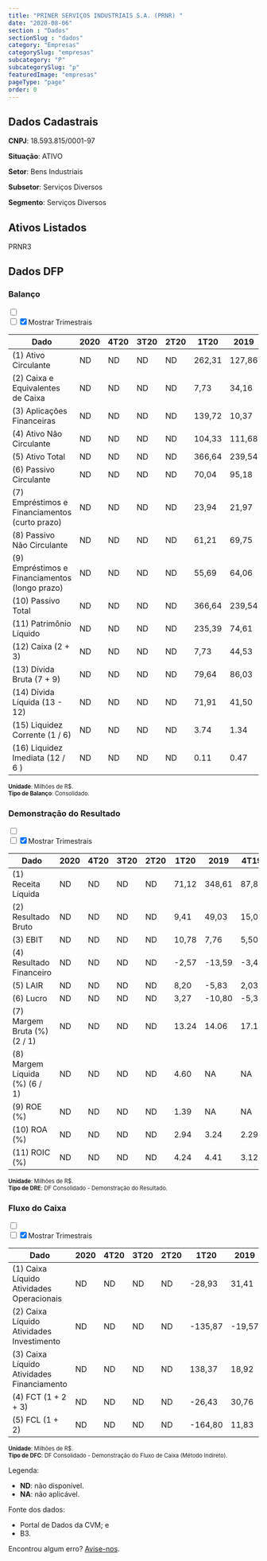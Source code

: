 ```yaml
---  
title: "PRINER SERVIÇOS INDUSTRIAIS S.A. (PRNR) "  
date: "2020-08-06"  
section : "Dados"  
sectionSlug : "dados"  
category: "Empresas"  
categorySlug: "empresas"  
subcategory: "P"  
subcategorySlug: "p"  
featuredImage: "empresas"  
pageType: "page"  
order: 0  
---
```



## Dados Cadastrais


**CNPJ**: 18.593.815/0001-97

**Situação**: ATIVO

**Setor**: Bens Industriais

**Subsetor**: Serviços Diversos

**Segmento**: Serviços Diversos


## Ativos Listados


PRNR3 


## Dados DFP

### Balanço
  
<input type='checkbox' class='toggleCommand' id='toggleBalanco' name='toggleBalanco'>  
<div class='filter-group-balanco'>  
<div class='check_button_balanco'>  
<label for='toggleBalanco'>  
<input type='checkbox' data-filter-col='trimBalanco'><input type='checkbox' data-filter-col='trimBalanco' checked><span>Mostrar Trimestrais</span>  
</label>  
</div>  
</div>  
<div class='overflow balancoTableWrapper'>  
<table class='balancoTable'>  
<thead>  
<tr>  
<th class='dataHeader fixedLeftColumn'>Dado</th>  
<th>2020</th>  
<th class='trimHeader' data-col='trimBalanco'>4T20</th>  
<th class='trimHeader' data-col='trimBalanco'>3T20</th>  
<th class='trimHeader' data-col='trimBalanco'>2T20</th>  
<th class='trimHeader' data-col='trimBalanco'>1T20</th>  
<th>2019</th>  
<th class='trimHeader' data-col='trimBalanco'>4T19</th>  
<th class='trimHeader' data-col='trimBalanco'>3T19</th>  
<th class='trimHeader' data-col='trimBalanco'>2T19</th>  
<th class='trimHeader' data-col='trimBalanco'>1T19</th>  
<th>2018</th>  
<th class='trimHeader' data-col='trimBalanco'>4T18</th>  
<th class='trimHeader' data-col='trimBalanco'>3T18</th>  
<th class='trimHeader' data-col='trimBalanco'>2T18</th>  
<th class='trimHeader' data-col='trimBalanco'>1T18</th>  
<th>2017</th>  
<th class='trimHeader' data-col='trimBalanco'>4T17</th>  
<th class='trimHeader' data-col='trimBalanco'>3T17</th>  
<th class='trimHeader' data-col='trimBalanco'>2T17</th>  
<th class='trimHeader' data-col='trimBalanco'>1T17</th>  
<th>2016</th>  
<th class='trimHeader' data-col='trimBalanco'>4T16</th>  
<th class='trimHeader' data-col='trimBalanco'>3T16</th>  
<th class='trimHeader' data-col='trimBalanco'>2T16</th>  
<th class='trimHeader' data-col='trimBalanco'>1T16</th>  
<th>2015</th>  
<th class='trimHeader' data-col='trimBalanco'>4T15</th>  
<th class='trimHeader' data-col='trimBalanco'>3T15</th>  
<th class='trimHeader' data-col='trimBalanco'>2T15</th>  
<th class='trimHeader' data-col='trimBalanco'>1T15</th>  
</tr>  
</thead>  
<tbody>  
<tr class='trContaAtivo'>  
<td class='leftAlignCell rowDescription fixedLeftColumn'>(1) Ativo Circulante</td>  
<td>ND</td>  
<td data-col='trimBalanco' class='trimData'>ND</td>  
<td data-col='trimBalanco' class='trimData'>ND</td>  
<td data-col='trimBalanco' class='trimData'>ND</td>  
<td data-col='trimBalanco' class='trimData'>262,31</td>  
<td>127,86</td>  
<td data-col='trimBalanco' class='trimData'>127,86</td>  
<td data-col='trimBalanco' class='trimData'>119,05</td>  
<td data-col='trimBalanco' class='trimData'>124,94</td>  
<td data-col='trimBalanco' class='trimData'>109,49</td>  
<td>105,32</td>  
<td data-col='trimBalanco' class='trimData'>105,32</td>  
<td data-col='trimBalanco' class='trimData'>105,32</td>  
<td data-col='trimBalanco' class='trimData'>98,33</td>  
<td data-col='trimBalanco' class='trimData'>99,20</td>  
<td>90,69</td>  
<td data-col='trimBalanco' class='trimData'>90,69</td>  
<td data-col='trimBalanco' class='trimData'>82,88</td>  
<td data-col='trimBalanco' class='trimData'>89,06</td>  
<td data-col='trimBalanco' class='trimData'>65,75</td>  
<td>73,03</td>  
<td data-col='trimBalanco' class='trimData'>73,03</td>  
<td data-col='trimBalanco' class='trimData'>73,03</td>  
<td data-col='trimBalanco' class='trimData'>73,03</td>  
<td data-col='trimBalanco' class='trimData'>73,03</td>  
<td>0,00</td>  
<td data-col='trimBalanco' class='trimData'>0,00</td>  
<td data-col='trimBalanco' class='trimData'>ND</td>  
<td data-col='trimBalanco' class='trimData'>ND</td>  
<td data-col='trimBalanco' class='trimData'>ND</td>  
</tr>  
<tr class='trContaAtivo'>  
<td class='leftAlignCell rowDescription fixedLeftColumn'>(2) Caixa e Equivalentes de Caixa</td>  
<td>ND</td>  
<td data-col='trimBalanco' class='trimData'>ND</td>  
<td data-col='trimBalanco' class='trimData'>ND</td>  
<td data-col='trimBalanco' class='trimData'>ND</td>  
<td data-col='trimBalanco' class='trimData'>7,73</td>  
<td>34,16</td>  
<td data-col='trimBalanco' class='trimData'>34,16</td>  
<td data-col='trimBalanco' class='trimData'>13,30</td>  
<td data-col='trimBalanco' class='trimData'>12,26</td>  
<td data-col='trimBalanco' class='trimData'>4,64</td>  
<td>3,40</td>  
<td data-col='trimBalanco' class='trimData'>3,40</td>  
<td data-col='trimBalanco' class='trimData'>3,40</td>  
<td data-col='trimBalanco' class='trimData'>4,75</td>  
<td data-col='trimBalanco' class='trimData'>2,37</td>  
<td>0,64</td>  
<td data-col='trimBalanco' class='trimData'>0,64</td>  
<td data-col='trimBalanco' class='trimData'>3,35</td>  
<td data-col='trimBalanco' class='trimData'>28,49</td>  
<td data-col='trimBalanco' class='trimData'>9,85</td>  
<td>12,06</td>  
<td data-col='trimBalanco' class='trimData'>12,06</td>  
<td data-col='trimBalanco' class='trimData'>12,06</td>  
<td data-col='trimBalanco' class='trimData'>12,06</td>  
<td data-col='trimBalanco' class='trimData'>12,06</td>  
<td>0,00</td>  
<td data-col='trimBalanco' class='trimData'>0,00</td>  
<td data-col='trimBalanco' class='trimData'>ND</td>  
<td data-col='trimBalanco' class='trimData'>ND</td>  
<td data-col='trimBalanco' class='trimData'>ND</td>  
</tr>  
<tr class='trContaAtivo'>  
<td class='leftAlignCell rowDescription fixedLeftColumn'>(3) Aplicações Financeiras</td>  
<td>ND</td>  
<td data-col='trimBalanco' class='trimData'>ND</td>  
<td data-col='trimBalanco' class='trimData'>ND</td>  
<td data-col='trimBalanco' class='trimData'>ND</td>  
<td data-col='trimBalanco' class='trimData'>139,72</td>  
<td>10,37</td>  
<td data-col='trimBalanco' class='trimData'>10,37</td>  
<td data-col='trimBalanco' class='trimData'>13,37</td>  
<td data-col='trimBalanco' class='trimData'>14,65</td>  
<td data-col='trimBalanco' class='trimData'>0,46</td>  
<td>0,03</td>  
<td data-col='trimBalanco' class='trimData'>0,03</td>  
<td data-col='trimBalanco' class='trimData'>0,03</td>  
<td data-col='trimBalanco' class='trimData'>0,54</td>  
<td data-col='trimBalanco' class='trimData'>0,04</td>  
<td>1,86</td>  
<td data-col='trimBalanco' class='trimData'>1,86</td>  
<td data-col='trimBalanco' class='trimData'>1,49</td>  
<td data-col='trimBalanco' class='trimData'>7,58</td>  
<td data-col='trimBalanco' class='trimData'>0,00</td>  
<td>0,00</td>  
<td data-col='trimBalanco' class='trimData'>0,00</td>  
<td data-col='trimBalanco' class='trimData'>0,00</td>  
<td data-col='trimBalanco' class='trimData'>0,00</td>  
<td data-col='trimBalanco' class='trimData'>0,00</td>  
<td>0,00</td>  
<td data-col='trimBalanco' class='trimData'>0,00</td>  
<td data-col='trimBalanco' class='trimData'>ND</td>  
<td data-col='trimBalanco' class='trimData'>ND</td>  
<td data-col='trimBalanco' class='trimData'>ND</td>  
</tr>  
<tr class='trContaAtivo'>  
<td class='leftAlignCell rowDescription fixedLeftColumn'>(4) Ativo Não Circulante</td>  
<td>ND</td>  
<td data-col='trimBalanco' class='trimData'>ND</td>  
<td data-col='trimBalanco' class='trimData'>ND</td>  
<td data-col='trimBalanco' class='trimData'>ND</td>  
<td data-col='trimBalanco' class='trimData'>104,33</td>  
<td>111,68</td>  
<td data-col='trimBalanco' class='trimData'>111,68</td>  
<td data-col='trimBalanco' class='trimData'>120,86</td>  
<td data-col='trimBalanco' class='trimData'>117,37</td>  
<td data-col='trimBalanco' class='trimData'>115,38</td>  
<td>102,67</td>  
<td data-col='trimBalanco' class='trimData'>102,67</td>  
<td data-col='trimBalanco' class='trimData'>102,67</td>  
<td data-col='trimBalanco' class='trimData'>101,69</td>  
<td data-col='trimBalanco' class='trimData'>93,55</td>  
<td>91,72</td>  
<td data-col='trimBalanco' class='trimData'>91,72</td>  
<td data-col='trimBalanco' class='trimData'>90,17</td>  
<td data-col='trimBalanco' class='trimData'>51,63</td>  
<td data-col='trimBalanco' class='trimData'>51,29</td>  
<td>48,54</td>  
<td data-col='trimBalanco' class='trimData'>48,54</td>  
<td data-col='trimBalanco' class='trimData'>48,54</td>  
<td data-col='trimBalanco' class='trimData'>48,54</td>  
<td data-col='trimBalanco' class='trimData'>48,54</td>  
<td>0,00</td>  
<td data-col='trimBalanco' class='trimData'>0,00</td>  
<td data-col='trimBalanco' class='trimData'>ND</td>  
<td data-col='trimBalanco' class='trimData'>ND</td>  
<td data-col='trimBalanco' class='trimData'>ND</td>  
</tr>  
<tr class='trContaAtivo'>  
<td class='leftAlignCell rowDescription fixedLeftColumn'>(5) Ativo Total</td>  
<td>ND</td>  
<td data-col='trimBalanco' class='trimData'>ND</td>  
<td data-col='trimBalanco' class='trimData'>ND</td>  
<td data-col='trimBalanco' class='trimData'>ND</td>  
<td data-col='trimBalanco' class='trimData'>366,64</td>  
<td>239,54</td>  
<td data-col='trimBalanco' class='trimData'>239,54</td>  
<td data-col='trimBalanco' class='trimData'>239,90</td>  
<td data-col='trimBalanco' class='trimData'>242,32</td>  
<td data-col='trimBalanco' class='trimData'>224,86</td>  
<td>207,99</td>  
<td data-col='trimBalanco' class='trimData'>207,99</td>  
<td data-col='trimBalanco' class='trimData'>207,99</td>  
<td data-col='trimBalanco' class='trimData'>200,02</td>  
<td data-col='trimBalanco' class='trimData'>192,75</td>  
<td>182,41</td>  
<td data-col='trimBalanco' class='trimData'>182,41</td>  
<td data-col='trimBalanco' class='trimData'>173,05</td>  
<td data-col='trimBalanco' class='trimData'>140,69</td>  
<td data-col='trimBalanco' class='trimData'>117,04</td>  
<td>121,56</td>  
<td data-col='trimBalanco' class='trimData'>121,56</td>  
<td data-col='trimBalanco' class='trimData'>121,56</td>  
<td data-col='trimBalanco' class='trimData'>121,56</td>  
<td data-col='trimBalanco' class='trimData'>121,56</td>  
<td>0,00</td>  
<td data-col='trimBalanco' class='trimData'>0,00</td>  
<td data-col='trimBalanco' class='trimData'>ND</td>  
<td data-col='trimBalanco' class='trimData'>ND</td>  
<td data-col='trimBalanco' class='trimData'>ND</td>  
</tr>  
<tr class='trContaPassivo'>  
<td class='leftAlignCell rowDescription fixedLeftColumn'>(6) Passivo Circulante</td>  
<td>ND</td>  
<td data-col='trimBalanco' class='trimData'>ND</td>  
<td data-col='trimBalanco' class='trimData'>ND</td>  
<td data-col='trimBalanco' class='trimData'>ND</td>  
<td data-col='trimBalanco' class='trimData'>70,04</td>  
<td>95,18</td>  
<td data-col='trimBalanco' class='trimData'>95,18</td>  
<td data-col='trimBalanco' class='trimData'>101,25</td>  
<td data-col='trimBalanco' class='trimData'>92,45</td>  
<td data-col='trimBalanco' class='trimData'>131,13</td>  
<td>114,81</td>  
<td data-col='trimBalanco' class='trimData'>114,81</td>  
<td data-col='trimBalanco' class='trimData'>114,81</td>  
<td data-col='trimBalanco' class='trimData'>101,47</td>  
<td data-col='trimBalanco' class='trimData'>106,52</td>  
<td>89,66</td>  
<td data-col='trimBalanco' class='trimData'>89,66</td>  
<td data-col='trimBalanco' class='trimData'>75,59</td>  
<td data-col='trimBalanco' class='trimData'>70,16</td>  
<td data-col='trimBalanco' class='trimData'>56,57</td>  
<td>63,21</td>  
<td data-col='trimBalanco' class='trimData'>63,21</td>  
<td data-col='trimBalanco' class='trimData'>63,21</td>  
<td data-col='trimBalanco' class='trimData'>63,21</td>  
<td data-col='trimBalanco' class='trimData'>63,21</td>  
<td>0,00</td>  
<td data-col='trimBalanco' class='trimData'>0,00</td>  
<td data-col='trimBalanco' class='trimData'>ND</td>  
<td data-col='trimBalanco' class='trimData'>ND</td>  
<td data-col='trimBalanco' class='trimData'>ND</td>  
</tr>  
<tr class='trContaPassivo'>  
<td class='leftAlignCell rowDescription fixedLeftColumn'>(7) Empréstimos e Financiamentos (curto prazo)</td>  
<td>ND</td>  
<td data-col='trimBalanco' class='trimData'>ND</td>  
<td data-col='trimBalanco' class='trimData'>ND</td>  
<td data-col='trimBalanco' class='trimData'>ND</td>  
<td data-col='trimBalanco' class='trimData'>23,94</td>  
<td>21,97</td>  
<td data-col='trimBalanco' class='trimData'>21,97</td>  
<td data-col='trimBalanco' class='trimData'>13,81</td>  
<td data-col='trimBalanco' class='trimData'>14,41</td>  
<td data-col='trimBalanco' class='trimData'>58,32</td>  
<td>53,73</td>  
<td data-col='trimBalanco' class='trimData'>53,73</td>  
<td data-col='trimBalanco' class='trimData'>53,73</td>  
<td data-col='trimBalanco' class='trimData'>43,84</td>  
<td data-col='trimBalanco' class='trimData'>53,76</td>  
<td>43,47</td>  
<td data-col='trimBalanco' class='trimData'>43,47</td>  
<td data-col='trimBalanco' class='trimData'>28,19</td>  
<td data-col='trimBalanco' class='trimData'>22,75</td>  
<td data-col='trimBalanco' class='trimData'>12,01</td>  
<td>14,75</td>  
<td data-col='trimBalanco' class='trimData'>14,75</td>  
<td data-col='trimBalanco' class='trimData'>14,75</td>  
<td data-col='trimBalanco' class='trimData'>14,75</td>  
<td data-col='trimBalanco' class='trimData'>14,75</td>  
<td>0,00</td>  
<td data-col='trimBalanco' class='trimData'>0,00</td>  
<td data-col='trimBalanco' class='trimData'>ND</td>  
<td data-col='trimBalanco' class='trimData'>ND</td>  
<td data-col='trimBalanco' class='trimData'>ND</td>  
</tr>  
<tr class='trContaPassivo'>  
<td class='leftAlignCell rowDescription fixedLeftColumn'>(8) Passivo Não Circulante</td>  
<td>ND</td>  
<td data-col='trimBalanco' class='trimData'>ND</td>  
<td data-col='trimBalanco' class='trimData'>ND</td>  
<td data-col='trimBalanco' class='trimData'>ND</td>  
<td data-col='trimBalanco' class='trimData'>61,21</td>  
<td>69,75</td>  
<td data-col='trimBalanco' class='trimData'>69,75</td>  
<td data-col='trimBalanco' class='trimData'>78,68</td>  
<td data-col='trimBalanco' class='trimData'>86,95</td>  
<td data-col='trimBalanco' class='trimData'>28,11</td>  
<td>27,05</td>  
<td data-col='trimBalanco' class='trimData'>27,05</td>  
<td data-col='trimBalanco' class='trimData'>27,05</td>  
<td data-col='trimBalanco' class='trimData'>36,69</td>  
<td data-col='trimBalanco' class='trimData'>31,00</td>  
<td>37,97</td>  
<td data-col='trimBalanco' class='trimData'>37,97</td>  
<td data-col='trimBalanco' class='trimData'>34,66</td>  
<td data-col='trimBalanco' class='trimData'>13,54</td>  
<td data-col='trimBalanco' class='trimData'>2,29</td>  
<td>2,56</td>  
<td data-col='trimBalanco' class='trimData'>2,56</td>  
<td data-col='trimBalanco' class='trimData'>2,56</td>  
<td data-col='trimBalanco' class='trimData'>2,56</td>  
<td data-col='trimBalanco' class='trimData'>2,56</td>  
<td>0,00</td>  
<td data-col='trimBalanco' class='trimData'>0,00</td>  
<td data-col='trimBalanco' class='trimData'>ND</td>  
<td data-col='trimBalanco' class='trimData'>ND</td>  
<td data-col='trimBalanco' class='trimData'>ND</td>  
</tr>  
<tr class='trContaPassivo'>  
<td class='leftAlignCell rowDescription fixedLeftColumn'>(9) Empréstimos e Financiamentos (longo prazo)</td>  
<td>ND</td>  
<td data-col='trimBalanco' class='trimData'>ND</td>  
<td data-col='trimBalanco' class='trimData'>ND</td>  
<td data-col='trimBalanco' class='trimData'>ND</td>  
<td data-col='trimBalanco' class='trimData'>55,69</td>  
<td>64,06</td>  
<td data-col='trimBalanco' class='trimData'>64,06</td>  
<td data-col='trimBalanco' class='trimData'>72,90</td>  
<td data-col='trimBalanco' class='trimData'>77,83</td>  
<td data-col='trimBalanco' class='trimData'>17,39</td>  
<td>13,90</td>  
<td data-col='trimBalanco' class='trimData'>13,90</td>  
<td data-col='trimBalanco' class='trimData'>13,90</td>  
<td data-col='trimBalanco' class='trimData'>16,91</td>  
<td data-col='trimBalanco' class='trimData'>13,95</td>  
<td>21,70</td>  
<td data-col='trimBalanco' class='trimData'>21,70</td>  
<td data-col='trimBalanco' class='trimData'>20,40</td>  
<td data-col='trimBalanco' class='trimData'>12,07</td>  
<td data-col='trimBalanco' class='trimData'>0,88</td>  
<td>1,93</td>  
<td data-col='trimBalanco' class='trimData'>1,93</td>  
<td data-col='trimBalanco' class='trimData'>1,93</td>  
<td data-col='trimBalanco' class='trimData'>1,93</td>  
<td data-col='trimBalanco' class='trimData'>1,93</td>  
<td>0,00</td>  
<td data-col='trimBalanco' class='trimData'>0,00</td>  
<td data-col='trimBalanco' class='trimData'>ND</td>  
<td data-col='trimBalanco' class='trimData'>ND</td>  
<td data-col='trimBalanco' class='trimData'>ND</td>  
</tr>  
<tr class='trContaPassivo'>  
<td class='leftAlignCell rowDescription fixedLeftColumn'>(10) Passivo Total</td>  
<td>ND</td>  
<td data-col='trimBalanco' class='trimData'>ND</td>  
<td data-col='trimBalanco' class='trimData'>ND</td>  
<td data-col='trimBalanco' class='trimData'>ND</td>  
<td data-col='trimBalanco' class='trimData'>366,64</td>  
<td>239,54</td>  
<td data-col='trimBalanco' class='trimData'>239,54</td>  
<td data-col='trimBalanco' class='trimData'>239,90</td>  
<td data-col='trimBalanco' class='trimData'>242,32</td>  
<td data-col='trimBalanco' class='trimData'>224,86</td>  
<td>207,99</td>  
<td data-col='trimBalanco' class='trimData'>207,99</td>  
<td data-col='trimBalanco' class='trimData'>207,99</td>  
<td data-col='trimBalanco' class='trimData'>200,02</td>  
<td data-col='trimBalanco' class='trimData'>192,75</td>  
<td>182,41</td>  
<td data-col='trimBalanco' class='trimData'>182,41</td>  
<td data-col='trimBalanco' class='trimData'>173,05</td>  
<td data-col='trimBalanco' class='trimData'>140,69</td>  
<td data-col='trimBalanco' class='trimData'>117,04</td>  
<td>121,56</td>  
<td data-col='trimBalanco' class='trimData'>121,56</td>  
<td data-col='trimBalanco' class='trimData'>121,56</td>  
<td data-col='trimBalanco' class='trimData'>121,56</td>  
<td data-col='trimBalanco' class='trimData'>121,56</td>  
<td>0,00</td>  
<td data-col='trimBalanco' class='trimData'>0,00</td>  
<td data-col='trimBalanco' class='trimData'>ND</td>  
<td data-col='trimBalanco' class='trimData'>ND</td>  
<td data-col='trimBalanco' class='trimData'>ND</td>  
</tr>  
<tr class='trContaPassivo'>  
<td class='leftAlignCell rowDescription fixedLeftColumn'>(11) Patrimônio Líquido</td>  
<td>ND</td>  
<td data-col='trimBalanco' class='trimData'>ND</td>  
<td data-col='trimBalanco' class='trimData'>ND</td>  
<td data-col='trimBalanco' class='trimData'>ND</td>  
<td data-col='trimBalanco' class='trimData'>235,39</td>  
<td>74,61</td>  
<td data-col='trimBalanco' class='trimData'>74,61</td>  
<td data-col='trimBalanco' class='trimData'>59,97</td>  
<td data-col='trimBalanco' class='trimData'>62,92</td>  
<td data-col='trimBalanco' class='trimData'>65,62</td>  
<td>66,13</td>  
<td data-col='trimBalanco' class='trimData'>66,13</td>  
<td data-col='trimBalanco' class='trimData'>66,13</td>  
<td data-col='trimBalanco' class='trimData'>61,87</td>  
<td data-col='trimBalanco' class='trimData'>55,23</td>  
<td>54,77</td>  
<td data-col='trimBalanco' class='trimData'>54,77</td>  
<td data-col='trimBalanco' class='trimData'>62,81</td>  
<td data-col='trimBalanco' class='trimData'>57,00</td>  
<td data-col='trimBalanco' class='trimData'>58,18</td>  
<td>55,79</td>  
<td data-col='trimBalanco' class='trimData'>55,79</td>  
<td data-col='trimBalanco' class='trimData'>55,79</td>  
<td data-col='trimBalanco' class='trimData'>55,79</td>  
<td data-col='trimBalanco' class='trimData'>55,79</td>  
<td>0,00</td>  
<td data-col='trimBalanco' class='trimData'>0,00</td>  
<td data-col='trimBalanco' class='trimData'>ND</td>  
<td data-col='trimBalanco' class='trimData'>ND</td>  
<td data-col='trimBalanco' class='trimData'>ND</td>  
</tr>  
<tr>  
<td class='leftAlignCell rowDescription fixedLeftColumn'>(12) Caixa (2 + 3)</td>  
<td>ND</td>  
<td data-col='trimBalanco' class='trimData'>ND</td>  
<td data-col='trimBalanco' class='trimData'>ND</td>  
<td data-col='trimBalanco' class='trimData'>ND</td>  
<td class='positiveNumber trimData' data-col='trimBalanco'>7,73</td>  
<td class='positiveNumber'>44,53</td>  
<td class='positiveNumber trimData' data-col='trimBalanco'>34,16</td>  
<td class='positiveNumber trimData' data-col='trimBalanco'>13,30</td>  
<td class='positiveNumber trimData' data-col='trimBalanco'>12,26</td>  
<td class='positiveNumber trimData' data-col='trimBalanco'>4,64</td>  
<td class='positiveNumber'>3,43</td>  
<td class='positiveNumber trimData' data-col='trimBalanco'>3,40</td>  
<td class='positiveNumber trimData' data-col='trimBalanco'>3,40</td>  
<td class='positiveNumber trimData' data-col='trimBalanco'>4,75</td>  
<td class='positiveNumber trimData' data-col='trimBalanco'>2,37</td>  
<td class='positiveNumber'>2,51</td>  
<td class='positiveNumber trimData' data-col='trimBalanco'>0,64</td>  
<td class='positiveNumber trimData' data-col='trimBalanco'>3,35</td>  
<td class='positiveNumber trimData' data-col='trimBalanco'>28,49</td>  
<td class='positiveNumber trimData' data-col='trimBalanco'>9,85</td>  
<td class='positiveNumber'>12,06</td>  
<td class='positiveNumber trimData' data-col='trimBalanco'>12,06</td>  
<td class='positiveNumber trimData' data-col='trimBalanco'>12,06</td>  
<td class='positiveNumber trimData' data-col='trimBalanco'>12,06</td>  
<td class='positiveNumber trimData' data-col='trimBalanco'>12,06</td>  
<td class='negativeNumber'>0,00</td>  
<td class='negativeNumber trimData' data-col='trimBalanco'>0,00</td>  
<td data-col='trimBalanco' class='trimData'>ND</td>  
<td data-col='trimBalanco' class='trimData'>ND</td>  
<td data-col='trimBalanco' class='trimData'>ND</td>  
</tr>  
<tr class='trDividaBruta'>  
<td class='leftAlignCell rowDescription fixedLeftColumn'>(13) Dívida Bruta (7 + 9)</td>  
<td>ND</td>  
<td data-col='trimBalanco' class='trimData'>ND</td>  
<td data-col='trimBalanco' class='trimData'>ND</td>  
<td data-col='trimBalanco' class='trimData'>ND</td>  
<td class='negativeNumber trimData' data-col='trimBalanco'>79,64</td>  
<td class='negativeNumber'>86,03</td>  
<td class='negativeNumber trimData' data-col='trimBalanco'>86,03</td>  
<td class='negativeNumber trimData' data-col='trimBalanco'>86,72</td>  
<td class='negativeNumber trimData' data-col='trimBalanco'>92,24</td>  
<td class='negativeNumber trimData' data-col='trimBalanco'>75,72</td>  
<td class='negativeNumber'>67,64</td>  
<td class='negativeNumber trimData' data-col='trimBalanco'>67,64</td>  
<td class='negativeNumber trimData' data-col='trimBalanco'>67,64</td>  
<td class='negativeNumber trimData' data-col='trimBalanco'>60,74</td>  
<td class='negativeNumber trimData' data-col='trimBalanco'>67,71</td>  
<td class='negativeNumber'>65,18</td>  
<td class='negativeNumber trimData' data-col='trimBalanco'>65,18</td>  
<td class='negativeNumber trimData' data-col='trimBalanco'>48,59</td>  
<td class='negativeNumber trimData' data-col='trimBalanco'>34,82</td>  
<td class='negativeNumber trimData' data-col='trimBalanco'>12,89</td>  
<td class='negativeNumber'>16,68</td>  
<td class='negativeNumber trimData' data-col='trimBalanco'>16,68</td>  
<td class='negativeNumber trimData' data-col='trimBalanco'>16,68</td>  
<td class='negativeNumber trimData' data-col='trimBalanco'>16,68</td>  
<td class='negativeNumber trimData' data-col='trimBalanco'>16,68</td>  
<td class='positiveNumber'>0,00</td>  
<td class='positiveNumber trimData' data-col='trimBalanco'>0,00</td>  
<td data-col='trimBalanco' class='trimData'>ND</td>  
<td data-col='trimBalanco' class='trimData'>ND</td>  
<td data-col='trimBalanco' class='trimData'>ND</td>  
</tr>  
<tr>  
<td class='leftAlignCell rowDescription fixedLeftColumn'>(14) Dívida Líquida  (13 - 12)</td>  
<td>ND</td>  
<td data-col='trimBalanco' class='trimData'>ND</td>  
<td data-col='trimBalanco' class='trimData'>ND</td>  
<td data-col='trimBalanco' class='trimData'>ND</td>  
<td class='negativeNumber trimData' data-col='trimBalanco'>71,91</td>  
<td class='negativeNumber'>41,50</td>  
<td class='negativeNumber trimData' data-col='trimBalanco'>51,87</td>  
<td class='negativeNumber trimData' data-col='trimBalanco'>73,42</td>  
<td class='negativeNumber trimData' data-col='trimBalanco'>79,98</td>  
<td class='negativeNumber trimData' data-col='trimBalanco'>71,07</td>  
<td class='negativeNumber'>64,21</td>  
<td class='negativeNumber trimData' data-col='trimBalanco'>64,24</td>  
<td class='negativeNumber trimData' data-col='trimBalanco'>64,24</td>  
<td class='negativeNumber trimData' data-col='trimBalanco'>55,99</td>  
<td class='negativeNumber trimData' data-col='trimBalanco'>65,34</td>  
<td class='negativeNumber'>62,67</td>  
<td class='negativeNumber trimData' data-col='trimBalanco'>64,53</td>  
<td class='negativeNumber trimData' data-col='trimBalanco'>45,24</td>  
<td class='negativeNumber trimData' data-col='trimBalanco'>6,32</td>  
<td class='negativeNumber trimData' data-col='trimBalanco'>3,04</td>  
<td class='negativeNumber'>4,62</td>  
<td class='negativeNumber trimData' data-col='trimBalanco'>4,62</td>  
<td class='negativeNumber trimData' data-col='trimBalanco'>4,62</td>  
<td class='negativeNumber trimData' data-col='trimBalanco'>4,62</td>  
<td class='negativeNumber trimData' data-col='trimBalanco'>4,62</td>  
<td class='positiveNumber'>0,00</td>  
<td class='positiveNumber trimData' data-col='trimBalanco'>0,00</td>  
<td data-col='trimBalanco' class='trimData'>ND</td>  
<td data-col='trimBalanco' class='trimData'>ND</td>  
<td data-col='trimBalanco' class='trimData'>ND</td>  
</tr>  
<tr>  
<td class='leftAlignCell rowDescription fixedLeftColumn'>(15) Liquidez Corrente (1 / 6)</td>  
<td>ND</td>  
<td data-col='trimBalanco' class='trimData'>ND</td>  
<td data-col='trimBalanco' class='trimData'>ND</td>  
<td data-col='trimBalanco' class='trimData'>ND</td>  
<td data-col='trimBalanco' class='trimData'>3.74</td>  
<td>1.34</td>  
<td data-col='trimBalanco' class='trimData'>1.34</td>  
<td data-col='trimBalanco' class='trimData'>1.18</td>  
<td data-col='trimBalanco' class='trimData'>1.35</td>  
<td data-col='trimBalanco' class='trimData'>0.83</td>  
<td>0.92</td>  
<td data-col='trimBalanco' class='trimData'>0.92</td>  
<td data-col='trimBalanco' class='trimData'>0.92</td>  
<td data-col='trimBalanco' class='trimData'>0.97</td>  
<td data-col='trimBalanco' class='trimData'>0.93</td>  
<td>1.01</td>  
<td data-col='trimBalanco' class='trimData'>1.01</td>  
<td data-col='trimBalanco' class='trimData'>1.10</td>  
<td data-col='trimBalanco' class='trimData'>1.27</td>  
<td data-col='trimBalanco' class='trimData'>1.16</td>  
<td>1.16</td>  
<td data-col='trimBalanco' class='trimData'>1.16</td>  
<td data-col='trimBalanco' class='trimData'>1.16</td>  
<td data-col='trimBalanco' class='trimData'>1.16</td>  
<td data-col='trimBalanco' class='trimData'>1.16</td>  
<td>NA</td>  
<td data-col='trimBalanco' class='trimData'>NA</td>  
<td data-col='trimBalanco' class='trimData'>ND</td>  
<td data-col='trimBalanco' class='trimData'>ND</td>  
<td data-col='trimBalanco' class='trimData'>ND</td>  
</tr>  
<tr>  
<td class='leftAlignCell rowDescription fixedLeftColumn'>(16) Liquidez Imediata  (12 / 6 )</td>  
<td>ND</td>  
<td data-col='trimBalanco' class='trimData'>ND</td>  
<td data-col='trimBalanco' class='trimData'>ND</td>  
<td data-col='trimBalanco' class='trimData'>ND</td>  
<td data-col='trimBalanco' class='trimData'>0.11</td>  
<td>0.47</td>  
<td data-col='trimBalanco' class='trimData'>0.36</td>  
<td data-col='trimBalanco' class='trimData'>0.13</td>  
<td data-col='trimBalanco' class='trimData'>0.13</td>  
<td data-col='trimBalanco' class='trimData'>0.04</td>  
<td>0.03</td>  
<td data-col='trimBalanco' class='trimData'>0.03</td>  
<td data-col='trimBalanco' class='trimData'>0.03</td>  
<td data-col='trimBalanco' class='trimData'>0.05</td>  
<td data-col='trimBalanco' class='trimData'>0.02</td>  
<td>0.03</td>  
<td data-col='trimBalanco' class='trimData'>0.01</td>  
<td data-col='trimBalanco' class='trimData'>0.04</td>  
<td data-col='trimBalanco' class='trimData'>0.41</td>  
<td data-col='trimBalanco' class='trimData'>0.17</td>  
<td>0.19</td>  
<td data-col='trimBalanco' class='trimData'>0.19</td>  
<td data-col='trimBalanco' class='trimData'>0.19</td>  
<td data-col='trimBalanco' class='trimData'>0.19</td>  
<td data-col='trimBalanco' class='trimData'>0.19</td>  
<td>NA</td>  
<td data-col='trimBalanco' class='trimData'>NA</td>  
<td data-col='trimBalanco' class='trimData'>ND</td>  
<td data-col='trimBalanco' class='trimData'>ND</td>  
<td data-col='trimBalanco' class='trimData'>ND</td>  
</tr>  
</tbody>  
</table>  
</div>  
<p style='font-size:0.7rem; margin:0px;'><strong>Unidade</strong>: Milhões de R$.</p>  
<p style='font-size:0.7rem; margin:0px;'><strong>Tipo de Balanço</strong>: Consolidado.</p>


### Demonstração do Resultado
  
<input type='checkbox' class='toggleCommand' id='toggleDRE' name='toggleDRE'>  
<div class='filter-group-dre'>  
<div class='check_button_dre'>  
<label for='toggleDRE'>  
<input type='checkbox' data-filter-col='trimDRE'><input type='checkbox' data-filter-col='trimDRE' checked><span>Mostrar Trimestrais</span>  
</label>  
</div>  
</div>  
<div class='overflow balancoTableWrapper'>  
<table class='balancoTable'>  
<thead>  
<tr>  
<th class='dataHeader fixedLeftColumn'>Dado</th>  
<th>2020</th>  
<th class='trimHeader' data-col='trimDRE'>4T20</th>  
<th class='trimHeader' data-col='trimDRE'>3T20</th>  
<th class='trimHeader' data-col='trimDRE'>2T20</th>  
<th class='trimHeader' data-col='trimDRE'>1T20</th>  
<th>2019</th>  
<th class='trimHeader' data-col='trimDRE'>4T19</th>  
<th class='trimHeader' data-col='trimDRE'>3T19</th>  
<th class='trimHeader' data-col='trimDRE'>2T19</th>  
<th class='trimHeader' data-col='trimDRE'>1T19</th>  
<th>2018</th>  
<th class='trimHeader' data-col='trimDRE'>4T18</th>  
<th class='trimHeader' data-col='trimDRE'>3T18</th>  
<th class='trimHeader' data-col='trimDRE'>2T18</th>  
<th class='trimHeader' data-col='trimDRE'>1T18</th>  
<th>2017</th>  
<th class='trimHeader' data-col='trimDRE'>4T17</th>  
<th class='trimHeader' data-col='trimDRE'>3T17</th>  
<th class='trimHeader' data-col='trimDRE'>2T17</th>  
<th class='trimHeader' data-col='trimDRE'>1T17</th>  
<th>2016</th>  
<th class='trimHeader' data-col='trimDRE'>4T16</th>  
<th class='trimHeader' data-col='trimDRE'>3T16</th>  
<th class='trimHeader' data-col='trimDRE'>2T16</th>  
<th class='trimHeader' data-col='trimDRE'>1T16</th>  
<th>2015</th>  
<th class='trimHeader' data-col='trimDRE'>4T15</th>  
<th class='trimHeader' data-col='trimDRE'>3T15</th>  
<th class='trimHeader' data-col='trimDRE'>2T15</th>  
<th class='trimHeader' data-col='trimDRE'>1T15</th>  
</tr>  
</thead>  
<tbody>  
<tr class='trDRE'>  
<td class='leftAlignCell rowDescription fixedLeftColumn'>(1) Receita Líquida</td>  
<td>ND</td>  
<td data-col='trimDRE' class='trimData'>ND</td>  
<td data-col='trimDRE' class='trimData'>ND</td>  
<td data-col='trimDRE' class='trimData'>ND</td>  
<td data-col='trimDRE' class='trimData' >71,12</td>  
<td>348,61</td>  
<td data-col='trimDRE' class='trimData' >87,89</td>  
<td data-col='trimDRE' class='trimData' >85,39</td>  
<td data-col='trimDRE' class='trimData' >92,46</td>  
<td data-col='trimDRE' class='trimData' >82,88</td>  
<td>327,24</td>  
<td data-col='trimDRE' class='trimData' >86,93</td>  
<td data-col='trimDRE' class='trimData' >79,88</td>  
<td data-col='trimDRE' class='trimData' >84,33</td>  
<td data-col='trimDRE' class='trimData' >76,10</td>  
<td>236,50</td>  
<td data-col='trimDRE' class='trimData' >68,79</td>  
<td data-col='trimDRE' class='trimData' >61,40</td>  
<td data-col='trimDRE' class='trimData' >54,02</td>  
<td data-col='trimDRE' class='trimData' >52,29</td>  
<td>204,11</td>  
<td data-col='trimDRE' class='trimData' >60,54</td>  
<td data-col='trimDRE' class='trimData' >55,02</td>  
<td data-col='trimDRE' class='trimData' >48,26</td>  
<td data-col='trimDRE' class='trimData' >40,29</td>  
<td>0,00</td>  
<td data-col='trimDRE' class='trimData' >0,00</td>  
<td data-col='trimDRE' class='trimData'>ND</td>  
<td data-col='trimDRE' class='trimData'>ND</td>  
<td data-col='trimDRE' class='trimData'>ND</td>  
</tr>  
<tr class='trDRE'>  
<td class='leftAlignCell rowDescription fixedLeftColumn'>(2) Resultado Bruto</td>  
<td>ND</td>  
<td data-col='trimDRE' class='trimData'>ND</td>  
<td data-col='trimDRE' class='trimData'>ND</td>  
<td data-col='trimDRE' class='trimData'>ND</td>  
<td data-col='trimDRE' class='trimData positiveNumberGreen' >9,41</td>  
<td class='positiveNumberGreen'>49,03</td>  
<td data-col='trimDRE' class='trimData positiveNumberGreen' >15,07</td>  
<td data-col='trimDRE' class='trimData positiveNumberGreen' >10,74</td>  
<td data-col='trimDRE' class='trimData positiveNumberGreen' >12,69</td>  
<td data-col='trimDRE' class='trimData positiveNumberGreen' >10,53</td>  
<td class='positiveNumberGreen'>45,02</td>  
<td data-col='trimDRE' class='trimData positiveNumberGreen' >18,50</td>  
<td data-col='trimDRE' class='trimData positiveNumberGreen' >8,94</td>  
<td data-col='trimDRE' class='trimData positiveNumberGreen' >7,01</td>  
<td data-col='trimDRE' class='trimData positiveNumberGreen' >10,57</td>  
<td class='positiveNumberGreen'>33,40</td>  
<td data-col='trimDRE' class='trimData positiveNumberGreen' >6,97</td>  
<td data-col='trimDRE' class='trimData positiveNumberGreen' >4,16</td>  
<td data-col='trimDRE' class='trimData positiveNumberGreen' >9,47</td>  
<td data-col='trimDRE' class='trimData positiveNumberGreen' >12,81</td>  
<td class='positiveNumberGreen'>47,15</td>  
<td data-col='trimDRE' class='trimData positiveNumberGreen' >12,38</td>  
<td data-col='trimDRE' class='trimData positiveNumberGreen' >14,35</td>  
<td data-col='trimDRE' class='trimData positiveNumberGreen' >10,45</td>  
<td data-col='trimDRE' class='trimData positiveNumberGreen' >9,97</td>  
<td class='negativeNumber'>0,00</td>  
<td data-col='trimDRE' class='trimData negativeNumber' >0,00</td>  
<td data-col='trimDRE' class='trimData'>ND</td>  
<td data-col='trimDRE' class='trimData'>ND</td>  
<td data-col='trimDRE' class='trimData'>ND</td>  
</tr>  
<tr class='trDRE'>  
<td class='leftAlignCell rowDescription fixedLeftColumn'>(3) EBIT</td>  
<td>ND</td>  
<td data-col='trimDRE' class='trimData'>ND</td>  
<td data-col='trimDRE' class='trimData'>ND</td>  
<td data-col='trimDRE' class='trimData'>ND</td>  
<td data-col='trimDRE' class='trimData positiveNumberGreen' >10,78</td>  
<td class='positiveNumberGreen'>7,76</td>  
<td data-col='trimDRE' class='trimData positiveNumberGreen' >5,50</td>  
<td data-col='trimDRE' class='trimData negativeNumber' >-0,74</td>  
<td data-col='trimDRE' class='trimData positiveNumberGreen' >2,07</td>  
<td data-col='trimDRE' class='trimData positiveNumberGreen' >0,93</td>  
<td class='positiveNumberGreen'>15,10</td>  
<td data-col='trimDRE' class='trimData positiveNumberGreen' >5,73</td>  
<td data-col='trimDRE' class='trimData positiveNumberGreen' >3,21</td>  
<td data-col='trimDRE' class='trimData positiveNumberGreen' >3,32</td>  
<td data-col='trimDRE' class='trimData positiveNumberGreen' >2,83</td>  
<td class='negativeNumber'>-7,53</td>  
<td data-col='trimDRE' class='trimData negativeNumber' >-6,60</td>  
<td data-col='trimDRE' class='trimData negativeNumber' >-3,98</td>  
<td data-col='trimDRE' class='trimData negativeNumber' >-0,91</td>  
<td data-col='trimDRE' class='trimData positiveNumberGreen' >3,97</td>  
<td class='positiveNumberGreen'>11,59</td>  
<td data-col='trimDRE' class='trimData positiveNumberGreen' >0,16</td>  
<td data-col='trimDRE' class='trimData positiveNumberGreen' >5,83</td>  
<td data-col='trimDRE' class='trimData positiveNumberGreen' >4,18</td>  
<td data-col='trimDRE' class='trimData positiveNumberGreen' >1,41</td>  
<td class='negativeNumber'>0,00</td>  
<td data-col='trimDRE' class='trimData negativeNumber' >0,00</td>  
<td data-col='trimDRE' class='trimData'>ND</td>  
<td data-col='trimDRE' class='trimData'>ND</td>  
<td data-col='trimDRE' class='trimData'>ND</td>  
</tr>  
<tr class='trDRE'>  
<td class='leftAlignCell rowDescription fixedLeftColumn'>(4) Resultado Financeiro</td>  
<td>ND</td>  
<td data-col='trimDRE' class='trimData'>ND</td>  
<td data-col='trimDRE' class='trimData'>ND</td>  
<td data-col='trimDRE' class='trimData'>ND</td>  
<td data-col='trimDRE' class='trimData negativeNumber' >-2,57</td>  
<td class='negativeNumber'>-13,59</td>  
<td data-col='trimDRE' class='trimData negativeNumber' >-3,47</td>  
<td data-col='trimDRE' class='trimData negativeNumber' >-3,65</td>  
<td data-col='trimDRE' class='trimData negativeNumber' >-3,96</td>  
<td data-col='trimDRE' class='trimData negativeNumber' >-2,50</td>  
<td class='negativeNumber'>-9,13</td>  
<td data-col='trimDRE' class='trimData negativeNumber' >-1,89</td>  
<td data-col='trimDRE' class='trimData negativeNumber' >-2,07</td>  
<td data-col='trimDRE' class='trimData negativeNumber' >-2,74</td>  
<td data-col='trimDRE' class='trimData negativeNumber' >-2,43</td>  
<td class='negativeNumber'>-6,13</td>  
<td data-col='trimDRE' class='trimData negativeNumber' >-1,36</td>  
<td data-col='trimDRE' class='trimData negativeNumber' >-2,51</td>  
<td data-col='trimDRE' class='trimData negativeNumber' >-1,40</td>  
<td data-col='trimDRE' class='trimData negativeNumber' >-0,87</td>  
<td class='negativeNumber'>-3,19</td>  
<td data-col='trimDRE' class='trimData negativeNumber' >-0,04</td>  
<td data-col='trimDRE' class='trimData negativeNumber' >-0,75</td>  
<td data-col='trimDRE' class='trimData negativeNumber' >-1,07</td>  
<td data-col='trimDRE' class='trimData negativeNumber' >-1,33</td>  
<td class='negativeNumber'>0,00</td>  
<td data-col='trimDRE' class='trimData negativeNumber' >0,00</td>  
<td data-col='trimDRE' class='trimData'>ND</td>  
<td data-col='trimDRE' class='trimData'>ND</td>  
<td data-col='trimDRE' class='trimData'>ND</td>  
</tr>  
<tr class='trDRE'>  
<td class='leftAlignCell rowDescription fixedLeftColumn'>(5) LAIR</td>  
<td>ND</td>  
<td data-col='trimDRE' class='trimData'>ND</td>  
<td data-col='trimDRE' class='trimData'>ND</td>  
<td data-col='trimDRE' class='trimData'>ND</td>  
<td data-col='trimDRE' class='trimData positiveNumberGreen' >8,20</td>  
<td class='negativeNumber'>-5,83</td>  
<td data-col='trimDRE' class='trimData positiveNumberGreen' >2,03</td>  
<td data-col='trimDRE' class='trimData negativeNumber' >-4,39</td>  
<td data-col='trimDRE' class='trimData negativeNumber' >-1,89</td>  
<td data-col='trimDRE' class='trimData negativeNumber' >-1,58</td>  
<td class='positiveNumberGreen'>5,96</td>  
<td data-col='trimDRE' class='trimData positiveNumberGreen' >3,84</td>  
<td data-col='trimDRE' class='trimData positiveNumberGreen' >1,14</td>  
<td data-col='trimDRE' class='trimData positiveNumberGreen' >0,58</td>  
<td data-col='trimDRE' class='trimData positiveNumberGreen' >0,41</td>  
<td class='negativeNumber'>-13,66</td>  
<td data-col='trimDRE' class='trimData negativeNumber' >-7,97</td>  
<td data-col='trimDRE' class='trimData negativeNumber' >-6,49</td>  
<td data-col='trimDRE' class='trimData negativeNumber' >-2,31</td>  
<td data-col='trimDRE' class='trimData positiveNumberGreen' >3,10</td>  
<td class='positiveNumberGreen'>8,40</td>  
<td data-col='trimDRE' class='trimData positiveNumberGreen' >0,12</td>  
<td data-col='trimDRE' class='trimData positiveNumberGreen' >5,09</td>  
<td data-col='trimDRE' class='trimData positiveNumberGreen' >3,11</td>  
<td data-col='trimDRE' class='trimData positiveNumberGreen' >0,08</td>  
<td class='negativeNumber'>0,00</td>  
<td data-col='trimDRE' class='trimData negativeNumber' >0,00</td>  
<td data-col='trimDRE' class='trimData'>ND</td>  
<td data-col='trimDRE' class='trimData'>ND</td>  
<td data-col='trimDRE' class='trimData'>ND</td>  
</tr>  
<tr class='trDRE'>  
<td class='leftAlignCell rowDescription fixedLeftColumn'>(6) Lucro</td>  
<td>ND</td>  
<td data-col='trimDRE' class='trimData'>ND</td>  
<td data-col='trimDRE' class='trimData'>ND</td>  
<td data-col='trimDRE' class='trimData'>ND</td>  
<td data-col='trimDRE' class='trimData positiveNumberGreen' >3,27</td>  
<td class='negativeNumber'>-10,80</td>  
<td data-col='trimDRE' class='trimData negativeNumber' >-5,36</td>  
<td data-col='trimDRE' class='trimData negativeNumber' >-2,94</td>  
<td data-col='trimDRE' class='trimData negativeNumber' >-1,99</td>  
<td data-col='trimDRE' class='trimData negativeNumber' >-0,51</td>  
<td class='positiveNumberGreen'>5,14</td>  
<td data-col='trimDRE' class='trimData positiveNumberGreen' >5,45</td>  
<td data-col='trimDRE' class='trimData negativeNumber' >-1,19</td>  
<td data-col='trimDRE' class='trimData positiveNumberGreen' >0,16</td>  
<td data-col='trimDRE' class='trimData positiveNumberGreen' >0,72</td>  
<td class='negativeNumber'>-7,39</td>  
<td data-col='trimDRE' class='trimData negativeNumber' >-4,24</td>  
<td data-col='trimDRE' class='trimData negativeNumber' >-4,06</td>  
<td data-col='trimDRE' class='trimData negativeNumber' >-1,35</td>  
<td data-col='trimDRE' class='trimData positiveNumberGreen' >2,27</td>  
<td class='positiveNumberGreen'>6,27</td>  
<td data-col='trimDRE' class='trimData positiveNumberGreen' >0,78</td>  
<td data-col='trimDRE' class='trimData positiveNumberGreen' >3,35</td>  
<td data-col='trimDRE' class='trimData positiveNumberGreen' >2,07</td>  
<td data-col='trimDRE' class='trimData positiveNumberGreen' >0,07</td>  
<td class='negativeNumber'>0,00</td>  
<td data-col='trimDRE' class='trimData negativeNumber' >0,00</td>  
<td data-col='trimDRE' class='trimData'>ND</td>  
<td data-col='trimDRE' class='trimData'>ND</td>  
<td data-col='trimDRE' class='trimData'>ND</td>  
</tr>  
<tr class='trDREMargem'>  
<td class='leftAlignCell rowDescription fixedLeftColumn'>(7) Margem Bruta (%) (2 / 1)</td>  
<td>ND</td>  
<td data-col='trimDRE' class='trimData'>ND</td>  
<td data-col='trimDRE' class='trimData'>ND</td>  
<td data-col='trimDRE' class='trimData'>ND</td>  
<td data-col='trimDRE' class='trimData'>13.24</td>  
<td>14.06</td>  
<td data-col='trimDRE' class='trimData'>17.14</td>  
<td data-col='trimDRE' class='trimData'>12.58</td>  
<td data-col='trimDRE' class='trimData'>13.72</td>  
<td data-col='trimDRE' class='trimData'>12.71</td>  
<td>13.76</td>  
<td data-col='trimDRE' class='trimData'>21.29</td>  
<td data-col='trimDRE' class='trimData'>11.19</td>  
<td data-col='trimDRE' class='trimData'>8.31</td>  
<td data-col='trimDRE' class='trimData'>13.90</td>  
<td>14.12</td>  
<td data-col='trimDRE' class='trimData'>10.13</td>  
<td data-col='trimDRE' class='trimData'>6.77</td>  
<td data-col='trimDRE' class='trimData'>17.53</td>  
<td data-col='trimDRE' class='trimData'>24.49</td>  
<td>23.10</td>  
<td data-col='trimDRE' class='trimData'>20.44</td>  
<td data-col='trimDRE' class='trimData'>26.08</td>  
<td data-col='trimDRE' class='trimData'>21.65</td>  
<td data-col='trimDRE' class='trimData'>24.74</td>  
<td>NA</td>  
<td data-col='trimDRE' class='trimData'>NA</td>  
<td data-col='trimDRE' class='trimData'>ND</td>  
<td data-col='trimDRE' class='trimData'>ND</td>  
<td data-col='trimDRE' class='trimData'>ND</td>  
</tr>  
<tr class='trDREMargem'>  
<td class='leftAlignCell rowDescription fixedLeftColumn'>(8) Margem Líquida (%) (6 / 1)</td>  
<td>ND</td>  
<td data-col='trimDRE' class='trimData'>ND</td>  
<td data-col='trimDRE' class='trimData'>ND</td>  
<td data-col='trimDRE' class='trimData'>ND</td>  
<td data-col='trimDRE' class='trimData'>4.60</td>  
<td>NA</td>  
<td data-col='trimDRE' class='trimData'>NA</td>  
<td data-col='trimDRE' class='trimData'>NA</td>  
<td data-col='trimDRE' class='trimData'>NA</td>  
<td data-col='trimDRE' class='trimData'>NA</td>  
<td>1.57</td>  
<td data-col='trimDRE' class='trimData'>6.27</td>  
<td data-col='trimDRE' class='trimData'>NA</td>  
<td data-col='trimDRE' class='trimData'>0.19</td>  
<td data-col='trimDRE' class='trimData'>0.95</td>  
<td>NA</td>  
<td data-col='trimDRE' class='trimData'>NA</td>  
<td data-col='trimDRE' class='trimData'>NA</td>  
<td data-col='trimDRE' class='trimData'>NA</td>  
<td data-col='trimDRE' class='trimData'>4.34</td>  
<td>3.07</td>  
<td data-col='trimDRE' class='trimData'>1.29</td>  
<td data-col='trimDRE' class='trimData'>6.09</td>  
<td data-col='trimDRE' class='trimData'>4.29</td>  
<td data-col='trimDRE' class='trimData'>0.17</td>  
<td>NA</td>  
<td data-col='trimDRE' class='trimData'>NA</td>  
<td data-col='trimDRE' class='trimData'>ND</td>  
<td data-col='trimDRE' class='trimData'>ND</td>  
<td data-col='trimDRE' class='trimData'>ND</td>  
</tr>  
<tr>  
<td class='leftAlignCell rowDescription fixedLeftColumn'>(9) ROE (%)</td>  
<td>ND</td>  
<td data-col='trimDRE' class='trimData'>ND</td>  
<td data-col='trimDRE' class='trimData'>ND</td>  
<td data-col='trimDRE' class='trimData'>ND</td>  
<td data-col='trimDRE' class='trimData'>1.39</td>  
<td>NA</td>  
<td data-col='trimDRE' class='trimData'>NA</td>  
<td data-col='trimDRE' class='trimData'>NA</td>  
<td data-col='trimDRE' class='trimData'>NA</td>  
<td data-col='trimDRE' class='trimData'>NA</td>  
<td>7.77</td>  
<td data-col='trimDRE' class='trimData'>8.25</td>  
<td data-col='trimDRE' class='trimData'>NA</td>  
<td data-col='trimDRE' class='trimData'>0.26</td>  
<td data-col='trimDRE' class='trimData'>1.30</td>  
<td>NA</td>  
<td data-col='trimDRE' class='trimData'>NA</td>  
<td data-col='trimDRE' class='trimData'>NA</td>  
<td data-col='trimDRE' class='trimData'>NA</td>  
<td data-col='trimDRE' class='trimData'>3.91</td>  
<td>11.24</td>  
<td data-col='trimDRE' class='trimData'>1.39</td>  
<td data-col='trimDRE' class='trimData'>6.01</td>  
<td data-col='trimDRE' class='trimData'>3.71</td>  
<td data-col='trimDRE' class='trimData'>0.12</td>  
<td>NA</td>  
<td data-col='trimDRE' class='trimData'>NA</td>  
<td data-col='trimDRE' class='trimData'>ND</td>  
<td data-col='trimDRE' class='trimData'>ND</td>  
<td data-col='trimDRE' class='trimData'>ND</td>  
</tr>  
<tr>  
<td class='leftAlignCell rowDescription fixedLeftColumn'>(10) ROA (%)</td>  
<td>ND</td>  
<td data-col='trimDRE' class='trimData'>ND</td>  
<td data-col='trimDRE' class='trimData'>ND</td>  
<td data-col='trimDRE' class='trimData'>ND</td>  
<td data-col='trimDRE' class='trimData'>2.94</td>  
<td>3.24</td>  
<td data-col='trimDRE' class='trimData'>2.29</td>  
<td data-col='trimDRE' class='trimData'>NA</td>  
<td data-col='trimDRE' class='trimData'>0.86</td>  
<td data-col='trimDRE' class='trimData'>0.41</td>  
<td>7.26</td>  
<td data-col='trimDRE' class='trimData'>2.76</td>  
<td data-col='trimDRE' class='trimData'>1.54</td>  
<td data-col='trimDRE' class='trimData'>1.66</td>  
<td data-col='trimDRE' class='trimData'>1.47</td>  
<td>NA</td>  
<td data-col='trimDRE' class='trimData'>NA</td>  
<td data-col='trimDRE' class='trimData'>NA</td>  
<td data-col='trimDRE' class='trimData'>NA</td>  
<td data-col='trimDRE' class='trimData'>3.39</td>  
<td>9.53</td>  
<td data-col='trimDRE' class='trimData'>0.13</td>  
<td data-col='trimDRE' class='trimData'>4.80</td>  
<td data-col='trimDRE' class='trimData'>3.44</td>  
<td data-col='trimDRE' class='trimData'>1.16</td>  
<td>NA</td>  
<td data-col='trimDRE' class='trimData'>NA</td>  
<td data-col='trimDRE' class='trimData'>ND</td>  
<td data-col='trimDRE' class='trimData'>ND</td>  
<td data-col='trimDRE' class='trimData'>ND</td>  
</tr>  
<tr>  
<td class='leftAlignCell rowDescription fixedLeftColumn'>(11) ROIC (%)</td>  
<td>ND</td>  
<td data-col='trimDRE' class='trimData'>ND</td>  
<td data-col='trimDRE' class='trimData'>ND</td>  
<td data-col='trimDRE' class='trimData'>ND</td>  
<td data-col='trimDRE' class='trimData'>4.24</td>  
<td>4.41</td>  
<td data-col='trimDRE' class='trimData'>3.12</td>  
<td data-col='trimDRE' class='trimData'>NA</td>  
<td data-col='trimDRE' class='trimData'>1.07</td>  
<td data-col='trimDRE' class='trimData'>0.45</td>  
<td>7.64</td>  
<td data-col='trimDRE' class='trimData'>2.90</td>  
<td data-col='trimDRE' class='trimData'>1.62</td>  
<td data-col='trimDRE' class='trimData'>1.87</td>  
<td data-col='trimDRE' class='trimData'>1.55</td>  
<td>NA</td>  
<td data-col='trimDRE' class='trimData'>NA</td>  
<td data-col='trimDRE' class='trimData'>NA</td>  
<td data-col='trimDRE' class='trimData'>NA</td>  
<td data-col='trimDRE' class='trimData'>4.28</td>  
<td>12.66</td>  
<td data-col='trimDRE' class='trimData'>0.18</td>  
<td data-col='trimDRE' class='trimData'>6.37</td>  
<td data-col='trimDRE' class='trimData'>4.57</td>  
<td data-col='trimDRE' class='trimData'>1.54</td>  
<td>ND</td>  
<td data-col='trimDRE' class='trimData'>ND</td>  
<td data-col='trimDRE' class='trimData'>ND</td>  
<td data-col='trimDRE' class='trimData'>ND</td>  
<td data-col='trimDRE' class='trimData'>ND</td>  
</tr>  
</tbody>  
</table>  
</div>  
<p style='font-size:0.7rem; margin:0px;'><strong>Unidade</strong>: Milhões de R$.</p>  
<p style='font-size:0.7rem; margin:0px;'><strong>Tipo de DRE</strong>: DF Consolidado - Demonstração do Resultado.</p>


### Fluxo do Caixa
  
<input type='checkbox' class='toggleCommand' id='toggleDFC' name='toggleDFC'>  
<div class='filter-group-dfc'>  
<div class='check_button_dfc'>  
<label for='toggleDFC'>  
<input type='checkbox' data-filter-col='trimDFC'><input type='checkbox' data-filter-col='trimDFC' checked><span>Mostrar Trimestrais</span>  
</label>  
</div>  
</div>  
<div class='overflow balancoTableWrapper'>  
<table class='balancoTable'>  
<thead>  
<tr>  
<th class='dataHeader fixedLeftColumn'>Dado</th>  
<th>2020</th>  
<th class='trimHeader' data-col='trimDFC'>4T20</th>  
<th class='trimHeader' data-col='trimDFC'>3T20</th>  
<th class='trimHeader' data-col='trimDFC'>2T20</th>  
<th class='trimHeader' data-col='trimDFC'>1T20</th>  
<th>2019</th>  
<th class='trimHeader' data-col='trimDFC'>4T19</th>  
<th class='trimHeader' data-col='trimDFC'>3T19</th>  
<th class='trimHeader' data-col='trimDFC'>2T19</th>  
<th class='trimHeader' data-col='trimDFC'>1T19</th>  
<th>2018</th>  
<th class='trimHeader' data-col='trimDFC'>4T18</th>  
<th class='trimHeader' data-col='trimDFC'>3T18</th>  
<th class='trimHeader' data-col='trimDFC'>2T18</th>  
<th class='trimHeader' data-col='trimDFC'>1T18</th>  
<th>2017</th>  
<th class='trimHeader' data-col='trimDFC'>4T17</th>  
<th class='trimHeader' data-col='trimDFC'>3T17</th>  
<th class='trimHeader' data-col='trimDFC'>2T17</th>  
<th class='trimHeader' data-col='trimDFC'>1T17</th>  
<th>2016</th>  
<th class='trimHeader' data-col='trimDFC'>4T16</th>  
<th class='trimHeader' data-col='trimDFC'>3T16</th>  
<th class='trimHeader' data-col='trimDFC'>2T16</th>  
<th class='trimHeader' data-col='trimDFC'>1T16</th>  
<th>2015</th>  
<th class='trimHeader' data-col='trimDFC'>4T15</th>  
<th class='trimHeader' data-col='trimDFC'>3T15</th>  
<th class='trimHeader' data-col='trimDFC'>2T15</th>  
<th class='trimHeader' data-col='trimDFC'>1T15</th>  
</tr>  
</thead>  
<tbody>  
<tr class='trDFC'>  
<td class='leftAlignCell rowDescription fixedLeftColumn'>(1) Caixa Líquido Atividades Operacionais</td>  
<td>ND</td>  
<td data-col='trimDFC' class='trimData'>ND</td>  
<td data-col='trimDFC' class='trimData'>ND</td>  
<td data-col='trimDFC' class='trimData'>ND</td>  
<td data-col='trimDFC' class='trimData' >-28,93</td>  
<td>31,41</td>  
<td data-col='trimDFC' class='trimData' >3,55</td>  
<td data-col='trimDFC' class='trimData' >12,69</td>  
<td data-col='trimDFC' class='trimData' >10,89</td>  
<td data-col='trimDFC' class='trimData' >4,27</td>  
<td>12,83</td>  
<td data-col='trimDFC' class='trimData' >-1,22</td>  
<td data-col='trimDFC' class='trimData' >1,77</td>  
<td data-col='trimDFC' class='trimData' >12,41</td>  
<td data-col='trimDFC' class='trimData' >-0,13</td>  
<td>0,21</td>  
<td data-col='trimDFC' class='trimData' >-16,10</td>  
<td data-col='trimDFC' class='trimData' >0,96</td>  
<td data-col='trimDFC' class='trimData' >5,27</td>  
<td data-col='trimDFC' class='trimData' >10,08</td>  
<td>2,83</td>  
<td data-col='trimDFC' class='trimData' >-6,98</td>  
<td data-col='trimDFC' class='trimData' >1,85</td>  
<td data-col='trimDFC' class='trimData' >5,06</td>  
<td data-col='trimDFC' class='trimData' >2,90</td>  
<td>0,00</td>  
<td data-col='trimDFC' class='trimData' >0,00</td>  
<td data-col='trimDFC' class='trimData'>ND</td>  
<td data-col='trimDFC' class='trimData'>ND</td>  
<td data-col='trimDFC' class='trimData'>ND</td>  
</tr>  
<tr class='trDFC'>  
<td class='leftAlignCell rowDescription fixedLeftColumn'>(2) Caixa Líquido Atividades Investimento</td>  
<td>ND</td>  
<td data-col='trimDFC' class='trimData'>ND</td>  
<td data-col='trimDFC' class='trimData'>ND</td>  
<td data-col='trimDFC' class='trimData'>ND</td>  
<td data-col='trimDFC' class='trimData' >-135,87</td>  
<td>-19,57</td>  
<td data-col='trimDFC' class='trimData' >-3,40</td>  
<td data-col='trimDFC' class='trimData' >-8,37</td>  
<td data-col='trimDFC' class='trimData' >-4,69</td>  
<td data-col='trimDFC' class='trimData' >-3,11</td>  
<td>-12,74</td>  
<td data-col='trimDFC' class='trimData' >-4,01</td>  
<td data-col='trimDFC' class='trimData' >-1,68</td>  
<td data-col='trimDFC' class='trimData' >-7,15</td>  
<td data-col='trimDFC' class='trimData' >0,10</td>  
<td>-24,14</td>  
<td data-col='trimDFC' class='trimData' >-0,28</td>  
<td data-col='trimDFC' class='trimData' >-11,95</td>  
<td data-col='trimDFC' class='trimData' >-7,95</td>  
<td data-col='trimDFC' class='trimData' >-3,96</td>  
<td>5,04</td>  
<td data-col='trimDFC' class='trimData' >1,35</td>  
<td data-col='trimDFC' class='trimData' >4,25</td>  
<td data-col='trimDFC' class='trimData' >-0,02</td>  
<td data-col='trimDFC' class='trimData' >-0,54</td>  
<td>0,00</td>  
<td data-col='trimDFC' class='trimData' >0,00</td>  
<td data-col='trimDFC' class='trimData'>ND</td>  
<td data-col='trimDFC' class='trimData'>ND</td>  
<td data-col='trimDFC' class='trimData'>ND</td>  
</tr>  
<tr class='trDFC'>  
<td class='leftAlignCell rowDescription fixedLeftColumn'>(3) Caixa Líquido Atividades Financiamento</td>  
<td>ND</td>  
<td data-col='trimDFC' class='trimData'>ND</td>  
<td data-col='trimDFC' class='trimData'>ND</td>  
<td data-col='trimDFC' class='trimData'>ND</td>  
<td data-col='trimDFC' class='trimData' >138,37</td>  
<td>18,92</td>  
<td data-col='trimDFC' class='trimData' >20,71</td>  
<td data-col='trimDFC' class='trimData' >-3,29</td>  
<td data-col='trimDFC' class='trimData' >1,41</td>  
<td data-col='trimDFC' class='trimData' >0,08</td>  
<td>2,66</td>  
<td data-col='trimDFC' class='trimData' >3,52</td>  
<td data-col='trimDFC' class='trimData' >0,25</td>  
<td data-col='trimDFC' class='trimData' >-2,88</td>  
<td data-col='trimDFC' class='trimData' >1,76</td>  
<td>12,50</td>  
<td data-col='trimDFC' class='trimData' >13,66</td>  
<td data-col='trimDFC' class='trimData' >-14,16</td>  
<td data-col='trimDFC' class='trimData' >21,33</td>  
<td data-col='trimDFC' class='trimData' >-8,34</td>  
<td>-19,61</td>  
<td data-col='trimDFC' class='trimData' >3,25</td>  
<td data-col='trimDFC' class='trimData' >-26,04</td>  
<td data-col='trimDFC' class='trimData' >5,67</td>  
<td data-col='trimDFC' class='trimData' >-2,49</td>  
<td>0,00</td>  
<td data-col='trimDFC' class='trimData' >0,00</td>  
<td data-col='trimDFC' class='trimData'>ND</td>  
<td data-col='trimDFC' class='trimData'>ND</td>  
<td data-col='trimDFC' class='trimData'>ND</td>  
</tr>  
<tr>  
<td class='leftAlignCell rowDescription fixedLeftColumn'>(4) FCT (1 + 2 + 3)</td>  
<td>ND</td>  
<td data-col='trimDFC' class='trimData'>ND</td>  
<td data-col='trimDFC' class='trimData'>ND</td>  
<td data-col='trimDFC' class='trimData'>ND</td>  
<td data-col='trimDFC' class='trimData negativeNumber'>-26,43</td>  
<td class='positiveNumber'>30,76</td>  
<td data-col='trimDFC' class='trimData positiveNumber'>20,86</td>  
<td data-col='trimDFC' class='trimData positiveNumber'>1,04</td>  
<td data-col='trimDFC' class='trimData positiveNumber'>7,62</td>  
<td data-col='trimDFC' class='trimData positiveNumber'>1,24</td>  
<td class='positiveNumber'>2,76</td>  
<td data-col='trimDFC' class='trimData negativeNumber'>-1,70</td>  
<td data-col='trimDFC' class='trimData positiveNumber'>0,35</td>  
<td data-col='trimDFC' class='trimData positiveNumber'>2,39</td>  
<td data-col='trimDFC' class='trimData positiveNumber'>1,72</td>  
<td class='negativeNumber'>-11,42</td>  
<td data-col='trimDFC' class='trimData negativeNumber'>-2,71</td>  
<td data-col='trimDFC' class='trimData negativeNumber'>-25,14</td>  
<td data-col='trimDFC' class='trimData positiveNumber'>18,64</td>  
<td data-col='trimDFC' class='trimData negativeNumber'>-2,21</td>  
<td class='negativeNumber'>-11,73</td>  
<td data-col='trimDFC' class='trimData negativeNumber'>-2,37</td>  
<td data-col='trimDFC' class='trimData negativeNumber'>-19,94</td>  
<td data-col='trimDFC' class='trimData positiveNumber'>10,71</td>  
<td data-col='trimDFC' class='trimData negativeNumber'>-0,13</td>  
<td class='negativeNumber'>0,00</td>  
<td data-col='trimDFC' class='trimData negativeNumber'>0,00</td>  
<td data-col='trimDFC' class='trimData'>ND</td>  
<td data-col='trimDFC' class='trimData'>ND</td>  
<td data-col='trimDFC' class='trimData'>ND</td>  
</tr>  
<tr>  
<td class='leftAlignCell rowDescription fixedLeftColumn'>(5) FCL (1 + 2)</td>  
<td>ND</td>  
<td data-col='trimDFC' class='trimData'>ND</td>  
<td data-col='trimDFC' class='trimData'>ND</td>  
<td data-col='trimDFC' class='trimData'>ND</td>  
<td data-col='trimDFC' class='trimData negativeNumber'>-164,80</td>  
<td class='positiveNumber'>11,83</td>  
<td data-col='trimDFC' class='trimData positiveNumber'>0,15</td>  
<td data-col='trimDFC' class='trimData positiveNumber'>4,32</td>  
<td data-col='trimDFC' class='trimData positiveNumber'>6,21</td>  
<td data-col='trimDFC' class='trimData positiveNumber'>1,16</td>  
<td class='positiveNumber'>0,10</td>  
<td data-col='trimDFC' class='trimData negativeNumber'>-5,23</td>  
<td data-col='trimDFC' class='trimData positiveNumber'>0,10</td>  
<td data-col='trimDFC' class='trimData positiveNumber'>5,26</td>  
<td data-col='trimDFC' class='trimData negativeNumber'>-0,04</td>  
<td class='negativeNumber'>-23,92</td>  
<td data-col='trimDFC' class='trimData negativeNumber'>-16,37</td>  
<td data-col='trimDFC' class='trimData negativeNumber'>-10,98</td>  
<td data-col='trimDFC' class='trimData negativeNumber'>-2,68</td>  
<td data-col='trimDFC' class='trimData positiveNumber'>6,12</td>  
<td class='positiveNumber'>7,88</td>  
<td data-col='trimDFC' class='trimData negativeNumber'>-5,63</td>  
<td data-col='trimDFC' class='trimData positiveNumber'>6,10</td>  
<td data-col='trimDFC' class='trimData positiveNumber'>5,04</td>  
<td data-col='trimDFC' class='trimData positiveNumber'>2,36</td>  
<td class='negativeNumber'>0,00</td>  
<td data-col='trimDFC' class='trimData negativeNumber'>0,00</td>  
<td data-col='trimDFC' class='trimData'>ND</td>  
<td data-col='trimDFC' class='trimData'>ND</td>  
<td data-col='trimDFC' class='trimData'>ND</td>  
</tr>  
</tbody>  
</table>  
</div>  
<p style='font-size:0.7rem; margin:0px;'><strong>Unidade</strong>: Milhões de R$.</p>  
<p style='font-size:0.7rem; margin:0px;'><strong>Tipo de DFC</strong>: DF Consolidado - Demonstração do Fluxo de Caixa (Método Indireto).</p>

  
<div class='referencias'>

Legenda:  
- **ND**: não disponível.  
- **NA**: não aplicável.

Fonte dos dados:  
- Portal de Dados da CVM; e  
- B3.

Encontrou algum erro? [Avise-nos](/contato).  
</div>